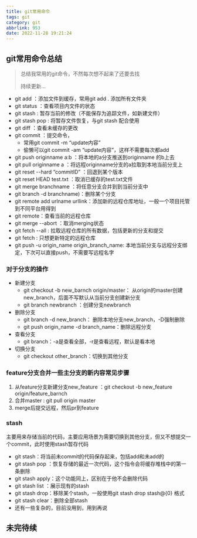 ```yaml
---
title: git常用命令
tags: git
category: git
abbrlink: 953
date: 2022-11-28 19:21:24
---
```


## git常用命令总结

> 总结我常用的git命令，不然每次想不起来了还要去找
>
> 持续更新...

- git add ：添加文件到缓存，常用git add . 添加所有文件夹
- git status ：查看项目内文件的状态
- git stash : 暂存当前的修改（不能保存为追踪文件，如新建文件）
- git stash pop : 将暂存文件恢复，与git stash 配合使用
- git diff ：查看未缓存的更改
- git commit ：提交命令，
  - 常用git commit -m “update内容”
  - 偷懒可以git commit -am “update内容”，这样不需要每次都add
- git push originname a:b ：将本地的a分支推送到originname 的b上去
- git pull originname a ：将远程originname分支的a拉取到本地当前分支上
- git reset --hard “commitID” ：回退到某个版本
- git reset HEAD test.txt ：取消已缓存的test.txt文件
- git merge branchname ：将任意分支合并到到当前分支中
- git branch -d branchname)：删除某个分支
- git remote add urlname urllink：添加新的远程仓库地址，一般一个项目托管到不同平台用得到
- git remote：查看当前的远程仓库
- git merge --abort ：取消merging状态
- git fetch --all : 拉取远程仓库的所有数据，包括更新的分支和提交
- git fetch <remote-name> : 只想更新特定的远程仓库
- git push -u origin_name origin_branch_name: 本地当前分支与远程分支绑定，下次可以直接push，不需要写远程名字



### 对于分支的操作

- 新建分支
  - git checkout -b new_barnch origin/master： 从origin的master创建new_branch，后面不写默认从当前分支创建新分支
  - git branch newbranch ：创建分支newbranch 
- 删除分支
  - git branch -d new_branch： 删除本地分支new_branch，-D强制删除
  - git push origin_name -d branch_name：删除远程分支
- 查看分支
  - git branch：-a是查看全部，-r是查看远程，默认是看本地
- 切换分支
  - git checkout other_branch：切换到其他分支

### feature分支合并一些主分支的新内容常见步骤

1. 从feature分支新建分支new_feature ：git checkout -b new_feature origin/feature_barnch 
2. 合并master : git pull origin master
3. merge后提交远程，然后pr到feature

### stash

主要用来存储当前的代码，主要应用场景为需要切换到其他分支，但又不想提交一个commit，此时使用stash暂存代码

- git stash：将当前未commit的代码保存起来，包括add和未add的
- git stash pop ：恢复存储的最近一次代码，这个指令会将缓存堆栈中的第一条删除
- git stash apply：这个功能同上，区别在于他不会删除代码
- git stash list ：展示现有的stash
- git stash drop：移除某个stash，一般使用git stash drop stash@{0} 格式
- git stash clear：删除全部stash
- 还有一些复杂的，目前没用到，用到再说

## 未完待续